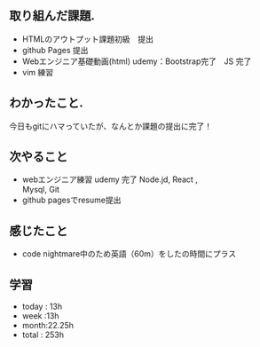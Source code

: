 ## 取り組んだ課題. 
+ HTMLのアウトプット課題初級　提出
+ github Pages 提出　
+ Webエンジニア基礎動画(html) udemy：Bootstrap完了　JS 完了
 + vim 練習
## わかったこと.
今日もgitにハマっていたが、なんとか課題の提出に完了！

 ## 次やること 　
+ webエンジニア練習 udemy 完了 Node.jd, React ,  
Mysql, Git  
+ github pagesでresume提出
## 感じたこと
+ code nightmare中のため英語（60m）をしたの時間にプラス
## 学習
+ today : 13h 
+ week :13h
+ month:22.25h
+ total : 253h